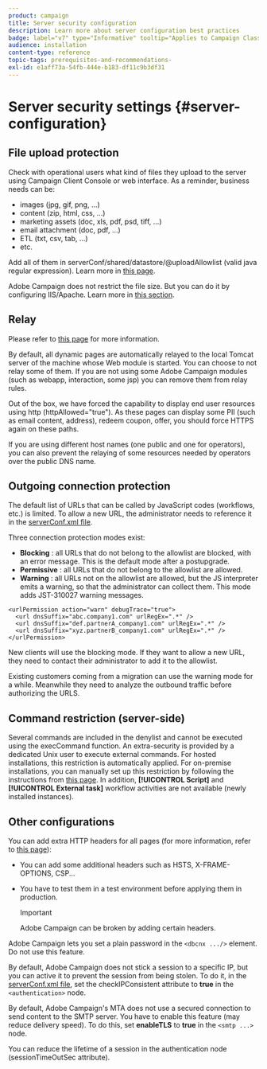 ```yaml
---
product: campaign
title: Server security configuration
description: Learn more about server configuration best practices
badge: label="v7" type="Informative" tooltip="Applies to Campaign Classic v7 only"
audience: installation
content-type: reference
topic-tags: prerequisites-and-recommendations-
exl-id: e1aff73a-54fb-444e-b183-df11c9b3df31
---
```

# Server security settings {#server-configuration}



## File upload protection

Check with operational users what kind of files they upload to the server using Campaign Client Console or web interface. As a reminder, business needs can be:

* images (jpg, gif, png, ...)
* content (zip, html, css, ...)
* marketing assets (doc, xls, pdf, psd, tiff, ...)
* email attachment (doc, pdf, ...)
* ETL (txt, csv, tab, ...)
* etc.

Add all of them in serverConf/shared/datastore/@uploadAllowlist (valid java regular expression). Learn more in [this page](../../installation/using/file-res-management.md).

Adobe Campaign does not restrict the file size. But you can do it by configuring IIS/Apache. Learn more in [this section](../../installation/using/web-server-configuration.md).

## Relay

Please refer to [this page](../../installation/using/configuring-campaign-server.md#dynamic-page-security-and-relays) for more information.

By default, all dynamic pages are automatically relayed to the local Tomcat server of the machine whose Web module is started. You can choose to not relay some of them. If you are not using some Adobe Campaign modules (such as webapp, interaction, some jsp) you can remove them from relay rules.

Out of the box, we have forced the capability to display end user resources using http (httpAllowed="true"). As these pages can display some PII (such as email content, address), redeem coupon, offer, you should force HTTPS again on these paths.

If you are using different host names (one public and one for operators), you can also prevent the relaying of some resources needed by operators over the public DNS name.

## Outgoing connection protection

The default list of URLs that can be called by JavaScript codes (workflows, etc.) is limited. To allow a new URL, the administrator needs to reference it in the [serverConf.xml file](../../installation/using/the-server-configuration-file.md).

Three connection protection modes exist:

* **Blocking** : all URLs that do not belong to the allowlist are blocked, with an error message. This is the default mode after a postupgrade.
* **Permissive** : all URLs that do not belong to the allowlist are allowed.
* **Warning** : all URLs not on the allowlist are allowed, but the JS interpreter emits a warning, so that the administrator can collect them. This mode adds JST-310027 warning messages.

```
<urlPermission action="warn" debugTrace="true">
  <url dnsSuffix="abc.company1.com" urlRegEx=".*" />
  <url dnsSuffix="def.partnerA_company1.com" urlRegEx=".*" />
  <url dnsSuffix="xyz.partnerB_company1.com" urlRegEx=".*" />
</urlPermission>
```

New clients will use the blocking mode. If they want to allow a new URL, they need to contact their administrator to add it to the allowlist.

Existing customers coming from a migration can use the warning mode for a while. Meanwhile they need to analyze the outbound traffic before authorizing the URLS.

## Command restriction (server-side)

Several commands are included in the denylist and cannot be executed using the execCommand function. An extra-security is provided by a dedicated Unix user to execute external commands. For hosted installations, this restriction is automatically applied. For on-premise installations, you can manually set up this restriction by following the instructions from [this page](../../installation/using/configuring-campaign-server.md#restricting-authorized-external-commands). In addition, **[!UICONTROL Script]** and **[!UICONTROL External task]** workflow activities are not available (newly installed instances).

## Other configurations

You can add extra HTTP headers for all pages (for more information, refer to [this page](../../installation/using/configuring-campaign-server.md#restricting-authorized-external-commands)):

* You can add some additional headers such as HSTS, X-FRAME-OPTIONS, CSP...
* You have to test them in a test environment before applying them in production. 
    
    >[!IMPORTANT]
    >
    >Adobe Campaign can be broken by adding certain headers.

Adobe Campaign lets you set a plain password in the `<dbcnx .../>` element. Do not use this feature.

By default, Adobe Campaign does not stick a session to a specific IP, but you can active it to prevent the session from being stolen. To do it, in the [serverConf.xml file](../../installation/using/the-server-configuration-file.md), set the checkIPConsistent attribute to **true** in the `<authentication>` node.

By default, Adobe Campaign's MTA does not use a secured connection to send content to the SMTP server. You have to enable this feature (may reduce delivery speed). To do this, set **enableTLS** to **true** in the `<smtp ...>` node.

You can reduce the lifetime of a session in the authentication node (sessionTimeOutSec attribute).
